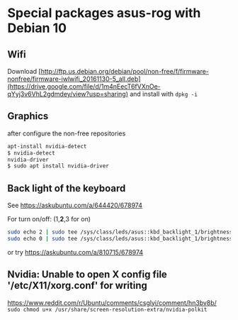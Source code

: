 
# Special packages asus-rog with Debian 10
## Wifi
Download [http://ftp.us.debian.org/debian/pool/non-free/f/firmware-nonfree/firmware-iwlwifi_20161130-5_all.deb](https://drive.google.com/file/d/1m4nEecT6fVXnOe-qYyj3v6VhL2gdmdey/view?usp=sharing) and install with `dpkg -i`


## Graphics
after configure the non-free repositories
```bash
apt-install nvidia-detect
$ nvidia-detect
nvidia-driver
$ sudo apt install nvidia-driver
```

## Back light of the keyboard
See https://askubuntu.com/a/644420/678974 

For turn on/off: (1,__2__,3 for on)
```bash
sudo echo 2 | sudo tee /sys/class/leds/asus::kbd_backlight_1/brightness
sudo echo 0 | sudo tee /sys/class/leds/asus::kbd_backlight_1/brightness
```
or try https://askubuntu.com/a/810715/678974

## Nvidia: Unable to open X config file '/etc/X11/xorg.conf' for writing
[https://www.reddit.com/r/Ubuntu/comments/csglyi/comment/hn3bv8b/
](https://www.reddit.com/r/Ubuntu/comments/csglyi/comment/hn3bv8b/
)
`sudo chmod u+x /usr/share/screen-resolution-extra/nvidia-polkit`


